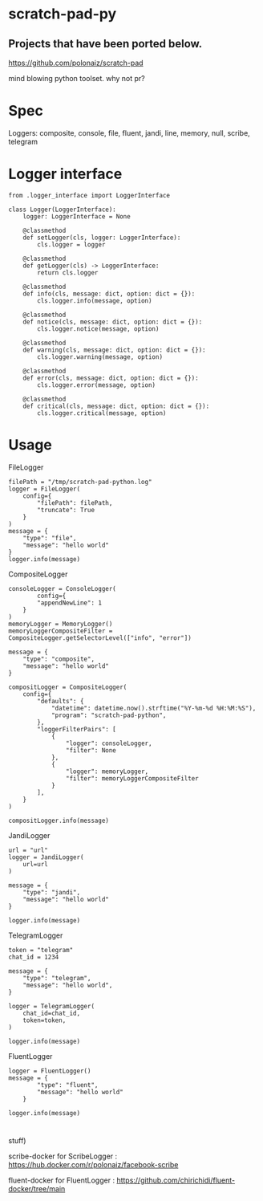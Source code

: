 # scratch-pad-py

## Projects that have been ported below.
https://github.com/polonaiz/scratch-pad


mind blowing python toolset. why not pr?


# Spec

Loggers: composite, console, file, fluent, jandi, line, memory, null, scribe, telegram



# Logger interface
```
from .logger_interface import LoggerInterface

class Logger(LoggerInterface):
    logger: LoggerInterface = None

    @classmethod
    def setLogger(cls, logger: LoggerInterface):
        cls.logger = logger

    @classmethod
    def getLogger(cls) -> LoggerInterface:
        return cls.logger

    @classmethod
    def info(cls, message: dict, option: dict = {}):
        cls.logger.info(message, option)

    @classmethod
    def notice(cls, message: dict, option: dict = {}):
        cls.logger.notice(message, option)

    @classmethod
    def warning(cls, message: dict, option: dict = {}):
        cls.logger.warning(message, option)

    @classmethod
    def error(cls, message: dict, option: dict = {}):
        cls.logger.error(message, option)

    @classmethod
    def critical(cls, message: dict, option: dict = {}):
        cls.logger.critical(message, option)
```



# Usage
FileLogger
```
filePath = "/tmp/scratch-pad-python.log"
logger = FileLogger(
    config={
        "filePath": filePath,
        "truncate": True
    }
)
message = {
    "type": "file",
    "message": "hello world"
}
logger.info(message)
```
CompositeLogger
```
consoleLogger = ConsoleLogger(
        config={
        "appendNewLine": 1
    }
)
memoryLogger = MemoryLogger()
memoryLoggerCompositeFilter = CompositeLogger.getSelectorLevel(["info", "error"])

message = {
    "type": "composite",
    "message": "hello world"
}

compositLogger = CompositeLogger(
    config={
        "defaults": {
            "datetime": datetime.now().strftime("%Y-%m-%d %H:%M:%S"),
            "program": "scratch-pad-python",
        },
        "loggerFilterPairs": [
            {
                "logger": consoleLogger,
                "filter": None
            },
            {
                "logger": memoryLogger,
                "filter": memoryLoggerCompositeFilter
            }
        ],
    }
)

compositLogger.info(message)
```

JandiLogger
```
url = "url"
logger = JandiLogger(
    url=url
)

message = {
    "type": "jandi",
    "message": "hello world"
}

logger.info(message)
```

TelegramLogger
```
token = "telegram"
chat_id = 1234

message = {
    "type": "telegram",
    "message": "hello world",
}

logger = TelegramLogger(
    chat_id=chat_id,
    token=token,
)

logger.info(message)
```

FluentLogger
```
logger = FluentLogger()
message = {
        "type": "fluent",
        "message": "hello world"
    }

logger.info(message)
```

#
stuff) 


scribe-docker for ScribeLogger : https://hub.docker.com/r/polonaiz/facebook-scribe


fluent-docker for FluentLogger : https://github.com/chirichidi/fluent-docker/tree/main
